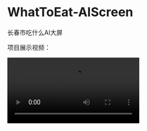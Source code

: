 # WhatToEat-AIScreen
长春市吃什么AI大屏



项目展示视频：

<video src="src/preview.mp4" />



目前已经获得CCVR省一，之后打算利用RAG增强大模型的AI垂直能力。
>>>>>>> 68f807d (Initial commit with video tracked by LFS)
